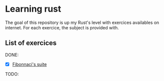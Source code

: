 # Learning rust

The goal of this repository is up my Rust's level with exercices availables on internet.
For each exercice, the subject is provided with.

## List of exercices

DONE:

- [x] [Fibonnaci's suite](https://github.com/zuygui/learning_rust/tree/LEVEL-1-Fibonacci-suite)

TODO:
